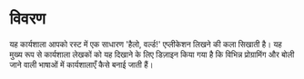 # विवरण

यह कार्यशाला आपको रस्ट में एक साधारण 'हैलो, वर्ल्ड!' एप्लीकेशन लिखने की कला सिखाती है। यह मुख्य रूप से कार्यशाला लेखकों को यह दिखाने के लिए डिज़ाइन किया गया है कि विभिन्न प्रोग्रामिंग और बोली जाने वाली भाषाओं में कार्यशालाएँ कैसे बनाई जाती हैं।
